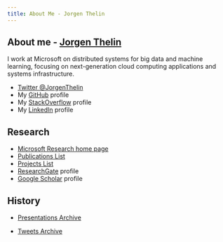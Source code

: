 ```yaml
---
title: About Me - Jorgen Thelin
---
```


## About me - [Jorgen Thelin][about-me]

I work at Microsoft on distributed systems for big data and machine learning, focusing on next-generation cloud computing applications and systems infrastructure.

- [Twitter @JorgenThelin][Twitter]
- My [GitHub] profile
- My [StackOverflow] profile
- My [LinkedIn] profile

## Research

- [Microsoft Research home page][MSR-home-page]
- [Publications List][Publications]
- [Projects List][Projects]
- [ResearchGate] profile
- [Google Scholar][G-Scholar] profile

## History

- [Presentations Archive](./Presentations)

- [Tweets Archive](./tweets)

[about-me]: https://jthelin.github.io/

[Twitter]: https://twitter.com/JorgenThelin

[GitHub]: https://github.com/jthelin

[LinkedIn]: https://www.linkedin.com/in/jthelin

[StackOverflow]: https://stackoverflow.com/users/282326/jorgen-thelin

[MSR-home-page]: https://www.microsoft.com/en-us/research/people/jthelin/

[Projects]: ./projects.html

[Publications]: https://www.microsoft.com/en-us/research/people/jthelin/#!publications

[G-Scholar]: https://scholar.google.com/citations?user=z0gQs_0AAAAJ&hl=en

[ResearchGate]: https://www.researchgate.net/profile/Jorgen_Thelin
